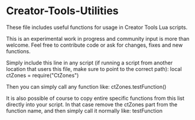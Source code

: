 # Creator-Tools-Utilities

These file includes useful functions for usage in Creator Tools Lua scripts.

This is an experimental work in progress and community input is more than welcome. Feel free to contribute code or ask for changes, fixes and new functions.

Simply include this line in any script (if running a script from another location that users this file,
make sure to point to the correct path):
local ctZones = require("CtZones")

Then you can simply call any function like:
ctZones.testFunction()

It is also possible of course to copy entire specific functions from this list directly into your script. 
In that case remove the ctZones part from the function name, and then simply call it normally like:
testFunction

